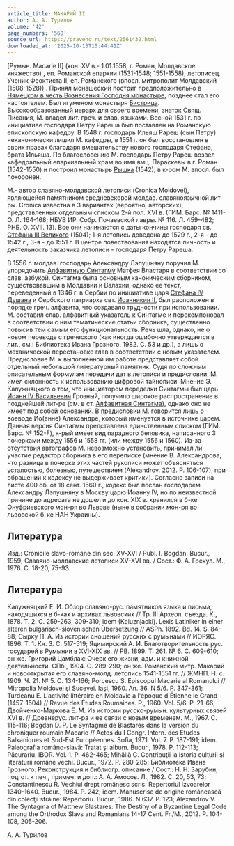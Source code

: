 ```yaml
---
article_title: МАКАРИЙ II
author: А. А. Турилов
volume: '42'
page_numbers: '560'
source_url: https://pravenc.ru/text/2561432.html
downloaded_at: '2025-10-13T15:44:41Z'
---
```


[Румын. Macarie II] (кон. XV в.- 1.01.1558, г. Роман, Молдавское княжество)
, еп. Романской епархии (1531-1548; 1551-1558), летописец. Ученик Феоктиста II, еп. Романского (впосл. митрополит Молдавский (1508-1528))
. Принял монашеский постриг предположительно в [Нямецком в честь Вознесения Господня монастыре](<https://pravenc.ru/text/Нямецком в честь Вознесения Господня монастыре.html>), позднее стал его настоятелем. Был игуменом монастыря [Бистрица](https://pravenc.ru/text/Бистрица.html). Высокообразованный иерарх для своего времени, знаток Свящ. Писания, М. владел лит. греч. и слав. языками. Весной 1531 г. по инициативе господаря Петру Рареша был поставлен на Романскую епископскую кафедру. В 1548 г. господарь Ильяш Рареш (сын Петру) неканонически лишил М. кафедры, в 1551 г. он был восстановлен в своих правах благодаря вмешательству нового господаря Стефана, брата Ильяша. По благословению М. господарь Петру Рареш возвел кафедральный епархиальный храм во имя вмц. Параскевы в г. Роман (1542-1550) и построил монастырь [Рышка](https://pravenc.ru/text/Рышка.html) (1542), в к-ром М. впосл. был похоронен.

М.- автор славяно-молдавской летописи (Cronica Moldovei), являющейся памятником средневековой молдав. славяноязычной лит-ры. Cronica известна в 3 вариантах (вероятно, авторских), представленных отдельным списком 2-й пол. XVI в. (ГИМ. Барс. № 1411-О. Л. 164-168; НБУВ ИР. Собр. Почаевской лавры. № 116. Л. 459-482; РНБ. О. XVII. 13). Все они начинаются с даты кончины господаря св. [Стефана III Великого](<https://pravenc.ru/text/Стефана III Великого.html>) (1504); 1-я летопись доведена до 1529 г., 2-я - до 1542 г., 3-я - до 1551 г. В центре повествования находятся личность и деятельность заказчика летописи - господаря Петру Рареша.

В 1556 г. молдав. господарь Александру Лэпушняну поручил М. упорядочить [Алфавитную Синтагму](<https://pravenc.ru/text/Алфавитную Синтагму.html>) Матфея Властаря в соответствии со слав. азбукой. Синтагма была основным каноническим сборником, существовавшим в Молдавии и Валахии, однако ее текст, переведенный в 1346 г. в Сербии по инициативе царя [Стефана IV Душана](<https://pravenc.ru/text/Стефан IV Душан.html>) и Сербского патриарха свт. [Иоанникия II](<https://pravenc.ru/text/Иоанникий II.html>), был расположен в порядке греч. алфавита, что создавало трудности при использовании. М. составил слав. алфавитный указатель к Синтагме и перекомпоновал в соответствии с ним тематические статьи сборника, существенно повысив тем самым его функциональность. Речь шла, однако, не о новом переводе с греческого (как иногда ошибочно утверждается в лит., см.: Библиотека Ивана Грозного. 1982. С. 53 и др.), а лишь о механической перестановке глав в соответствии с новым указателем. Предисловие М. к выполненной им работе представляет собой отдельный небольшой литературный памятник. Судя по сложным описательным формулам передачи дат в летописи и предисловии, М. имел склонность к использованию цифровой тайнописи. Мнение Э. Калужняцкого о том, что инициатором переделки Синтагмы был царь [Иоанн IV Васильевич](<https://pravenc.ru/text/Иоанн IV Васильевич.html>) Грозный, получило широкое распространение в позднейшей лит-ре (см. в ст. [Алфавитная Синтагма](<https://pravenc.ru/text/Алфавитная Синтагма.html>)), однако оно не имеет под собой оснований. В предисловии М. говорится лишь о воеводе Ио(анне) Александре, который именуется в источнике царем. Данная версия Синтагмы представлена единственным списком (ГИМ. Барс. № 152-F), к-рый имеет вид парадного беловика, написанного 3 почерками между 1556 и 1558 гг. (или между 1556 и 1560). Из-за отсутствия автографов М. невозможно установить, принимал ли участие редактор сборника в его переписке (мнение В. Александрова, что разница в почерке этих частей рукописи может объясняться усталостью, болезнью, путешествием (Alexandrov. 2012. P. 106-107), при обращении к кодексу не выдерживает критики). Согласно записи на листе 400 об. от 18 сент. 1560 г., кодекс был послан господарем Александру Лэпушняну в Москву царю Иоанну IV, но по неизвестной причине до адресата не дошел и до кон. XIX в. хранился в б-ке Онуфриевского мон-ря во Львове (ныне в собрании мон-ря во львовской б-ке НАН Украины).

## Литература

Изд.: Cronicile slavo-române din sec. XV-XVI / Рubl. I. Bogdan. Bucur., 1959; Славяно-молдавские летописи XV-XVI вв. / Сост.: Ф. А. Грекул. М., 1976. С. 18-20, 75-93.

## Литература

Калужняцкий Е. И. Обзор славяно-рус. памятников языка и письма, находящихся в б-ках и архивах львовских // Тр. III Археол. съезда. К., 1878. Т. 2. С. 259-263, 309-310; idem (Kaluznjacki). Lexis Latiniker in einer alteren bulgarisch-slovenischen Übersetzung // ASPh. 1892. Bd. 14. S. 84-88; Сырку П. А. Из истории сношений русских с румынами // ИОРЯС. 1896. Т. 1. Кн. 3. С. 517-519; Яцимирский А. И. Благотворительность рус. государей в Румынии в XVI-XIX вв. // РВ. 1899. Т. 261. № 6. С. 609-610; он же. Григорий Цамблак: Очерк его жизни, адм. и книжной деятельности. СПб., 1904. С. 289-290; он же. Романский митр. Макарий и новооткрытая его славяно-молд. летопись 1541-1551 гг. // ЖМНП. Н. с. 1909. Ч. 21. № 5. С. 134-166; Porcescu S. Episcopul Macarie al Romanului // Mitropolia Moldovei şi Sucevei. Iaşi, 1960. An. 36. N 5/6. P. 347-361; Turdeanu E. L'activité littéraire en Moldavie а l'époque d'Étienne le Grand (1457-1504) // Revue des Études Roumaines. Р., 1960. Vol. 5/6. P. 21-66; Двойченко-Маркова Е. М. Из истории русско-румын. культурных связей XVI в. // Древнерус. лит-ра и ее связи с новым временем. М., 1967. С. 115-116; Bogdan D. P. Le Syntagme de Blastarès dans la version du chroniquer roumain Macarie // Actes du I Congr. Intern. des Études Balkaniques et Sud-Est Européennes. Sofia, 1971. Vol. 7. P. 187-191; idem. Paleografia româno-slavă: Tratat şi album. Bucur., 1978. P. 112-113; Păcurariu. IBOR. Vol. 1. P. 462-465; Mihăilă G. Contribuţii la istoria culturii şi literaturii române vechi. Bucur., 1972. P. 280-285; Библиотека Ивана Грозного: Реконструкция и библиогр. описание / Сост.: Н. Н. Зарубин; подгот. к печ., примеч. и доп.: А. А. Амосов. Л., 1982. С. 20, 53, 73; Constantinescu R. Vechiul drept românesc scris: Repertoriul izvoarelor 1340-1640. Bucur., 1984. P. 242; idem. Manuscrise de origine românească din colecţii străine: Repertoriu. Bucur., 1986. N 637. P. 123; Alexandrov V. The Syntagma of Matthew Blastares: The Destiny of a Byzantine Legal Code among the Orthodox Slavs and Romanians 14-17 Cent. Fr./M., 2012. P. 104-108, 205-206.

А. А. Турилов
